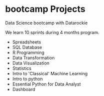 # bootcamp Projects
Data Science bootcamp with Datarockie 

We learn 10 sprints during 4 months program.

- Spreadsheets
- SQL Database
- R Programming
- Data Transformation
- Data Visualization
- Statistics
- Intro to 'Classical' Machine Learning
- Intro to python
- Essential Python for Data Analyst
- Dashboard

